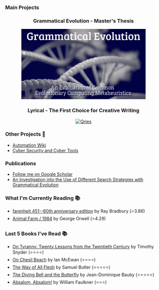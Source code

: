 ### Main Projects ###
<div align="center">
    <h3>Grammatical Evolution - Master's Thesis</h3>
     <a href="https://github.com/johnosbb/Grammatical-Evolution">
         <img alt="Qries" src="https://github.com/johnosbb/Grammatical-Evolution/blob/main/ga.png"
         width=400">
      </a>
  
</div>

<div align="center">
     <h3>Lyrical - The First Choice for Creative Writing</h3>
     <a href="https://github.com/johnosbb/Lyrical">
         <img alt="Qries" src="https://github.com/johnosbb/Lyrical/blob/main/Lyrical.png"
         width=400">
      </a>
   
</div>


### Other Projects 🔭
 - [Automation Wiki](https://github.com/johnosbb/Automation)
 - [Cyber Security and Cyber Tools](https://github.com/johnosbb/CyberTools)

### Publications
- [Follow me on Google Scholar](https://scholar.google.com/citations?user=JLblTiIAAAAJ&hl=en&oi=sra)
- [An Investigation into the Use of Different Search Strategies with Grammatical Evolution](https://link.springer.com/chapter/10.1007/3-540-45984-7_26)

### What I'm Currently Reading 📚
<!-- GOODREADS-LIST:START -->
- [farenheit 451--60th anniversary edition](https://www.goodreads.com/review/show/4366088209?utm_medium=api&utm_source=rss) by Ray Bradbury (⭐️3.86)
- [Animal Farm / 1984](https://www.goodreads.com/review/show/4307475159?utm_medium=api&utm_source=rss) by George Orwell (⭐️4.29)
<!-- GOODREADS-LIST:END -->

### Last 5 Books I've Read 📚
<!-- GOODREADS-READ-LIST:START -->
- [On Tyranny: Twenty Lessons from the Twentieth Century](https://www.goodreads.com/review/show/4362375653?utm_medium=api&utm_source=rss) by Timothy Snyder (⭐⭐⭐⭐)
- [On Chesil Beach](https://www.goodreads.com/review/show/4366047286?utm_medium=api&utm_source=rss) by Ian McEwan (⭐⭐⭐⭐)
- [The Way of All Flesh](https://www.goodreads.com/review/show/4364398127?utm_medium=api&utm_source=rss) by Samuel Butler (⭐⭐⭐⭐⭐)
- [The Diving Bell and the Butterfly](https://www.goodreads.com/review/show/4364396144?utm_medium=api&utm_source=rss) by Jean-Dominique Bauby (⭐⭐⭐⭐⭐)
- [Absalom, Absalom!](https://www.goodreads.com/review/show/4363406799?utm_medium=api&utm_source=rss) by William Faulkner (⭐⭐⭐)
<!-- GOODREADS-READ-LIST:END -->

<!--
**johnosbb/johnosbb** is a ✨ _special_ ✨ repository because its `README.md` (this file) appears on your GitHub profile.

Here are some ideas to get you started:

- 🔭 I’m currently working on ...
- 🌱 I’m currently learning ...
- 👯 I’m looking to collaborate on ...
- 🤔 I’m looking for help with ...
- 💬 Ask me about ...
- 📫 How to reach me: ...
- 😄 Pronouns: ...
- ⚡ Fun fact: ...
-->
